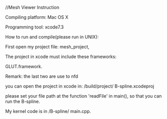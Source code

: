 //Mesh Viewer Instruction

Compiling platform: Mac OS X

Programming tool: xcode7.3

How to run and compile(please run in UNIX): 

First open my project file: mesh_project, 

The project in xcode must include these frameworks:

GLUT.framework.

Remark: the last two are use to nfd

you can open the project in xcode in: /build/project/ B-spline.xcodeproj

please set your file path at the function 'readFile' in main(), so that you can run the B-spline. 

My kernel code is in /B-spline/ main.cpp.